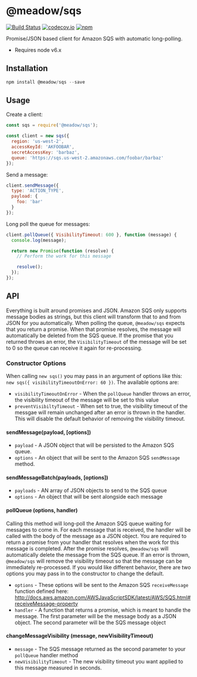 # @meadow/sqs

[![Build Status](https://circleci.com/gh/meadow/sqs.svg?style=shield)](https://circleci.com/gh/meadow/sqs)
[![codecov.io](https://codecov.io/github/meadow/sqs/coverage.svg?branch=master&precision=2)](https://codecov.io/github/meadow/sqs?branch=master)
[![npm](https://img.shields.io/npm/v/@meadow/sqs.svg)](https://www.npmjs.com/package/@meadow/sqs)

Promise/JSON based client for Amazon SQS with automatic long-polling.

- Requires node v6.x

## Installation

```js
npm install @meadow/sqs --save
```

## Usage

Create a client:

```js
const sqs = require('@meadow/sqs');

const client = new sqs({
  region: 'us-west-2',
  accessKeyId: 'AKFOOBAR',
  secretAccessKey: 'barbaz',
  queue: 'https://sqs.us-west-2.amazonaws.com/foobar/barbaz'
});
```

Send a message:

```js
client.sendMessage({
  type: 'ACTION_TYPE',
  payload: {
    foo: 'bar'
  }
});
```

Long poll the queue for messages:

```js
client.pollQueue({ VisibilityTimeout: 600 }, function (message) {
  console.log(message);

  return new Promise(function (resolve) {
    // Perform the work for this message

    resolve();
  });
});
```

## API

Everything is built around promises and JSON. Amazon SQS only supports message bodies as strings, but this client will transform that to and from JSON for you automatically. When polling the queue, `@meadow/sqs` expects that you return a promise. When that promise resolves, the message will automatically be deleted from the SQS queue. If the promise that you returned throws an error, the `VisibilityTimeout` of the message will be set to 0 so the queue can receive it again for re-processing.

### Constructor Options

When calling `new sqs()` you may pass in an argument of options like this: `new sqs({ visibilityTimeoutOnError: 60 })`. The available options are:

- `visibilityTimeoutOnError` - When the `pollQueue` handler throws an error, the visibility timeout of the message will be set to this value
- `preventVisibiltyTimeout` - When set to true, the visibility timeout of the messgae will remain unchanged after an error is thrown in the handler. This will disable the default behavior of removing the visibility timeout.

#### sendMessage(payload, [options])

- `payload` - A JSON object that will be persisted to the Amazon SQS queue.
- `options` - An object that will be sent to the Amazon SQS `sendMessage` method.

#### sendMessageBatch(payloads, [options])

- `payloads` - AN array of JSON objects to send to the SQS queue
- `options` - An object that will be sent alongside each message

#### pollQueue (options, handler)

Calling this method will long-poll the Amazon SQS queue waiting for messages to come in. For each message that is received, the handler will be called with the body of the message as a JSON object. You are required to return a promise from your handler that resolves when the work for this message is completed. After the promise resolves, `@meadow/sqs` will automatically delete the message from the SQS queue. If an error is thrown, `@meadow/sqs` will remove the visibility timeout so that the message can be immediately re-processed. If you would like different behavior, there are two options you may pass in to the constructor to change the default.

- `options` - These options will be sent to the Amazon SQS `receiveMessage` function defined here: http://docs.aws.amazon.com/AWSJavaScriptSDK/latest/AWS/SQS.html#receiveMessage-property
- `handler` - A function that returns a promise, which is meant to handle the message. The first parameter will be the message body as a JSON object. The second parameter will be the SQS message object

#### changeMessageVisibility (message, newVisibilityTimeout)

- `message` - The SQS message returned as the second parameter to your `pollQueue` handler method
- `newVisibilityTimeout` - The new visibility timeout you want applied to this message measured in seconds.
